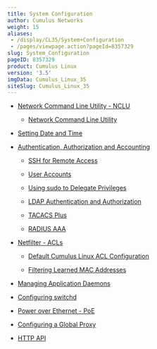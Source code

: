 ```yaml
---
title: System Configuration
author: Cumulus Networks
weight: 15
aliases:
 - /display/CL35/System+Configuration
 - /pages/viewpage.action?pageId=8357329
slug: System_Configuration
pageID: 8357329
product: Cumulus Linux
version: '3.5'
imgData: Cumulus_Linux_35
siteSlug: Cumulus_Linux_35
---
```

  - [Network Command Line Utility -
    NCLU](/Network_Command_Line_Utility_-_NCLU.html)
    
      - [Network Command Line
        Utility](/Network_Command_Line_Utility.html)

  - [Setting Date and Time](/Setting_Date_and_Time.html)

  - [Authentication, Authorization and
    Accounting](/Authentication,_Authorization_and_Accounting.html)
    
      - [SSH for Remote Access](/SSH_for_Remote_Access.html)
    
      - [User Accounts](/User_Accounts.html)
    
      - [Using sudo to Delegate
        Privileges](/Using_sudo_to_Delegate_Privileges.html)
    
      - [LDAP Authentication and
        Authorization](/LDAP_Authentication_and_Authorization.html)
    
      - [TACACS Plus](/TACACS_Plus.html)
    
      - [RADIUS AAA](/RADIUS_AAA.html)

  - [Netfilter - ACLs](/Netfilter_-_ACLs.html)
    
      - [Default Cumulus Linux ACL
        Configuration](/Default_Cumulus_Linux_ACL_Configuration.html)
    
      - [Filtering Learned MAC
        Addresses](/Filtering_Learned_MAC_Addresses.html)

  - [Managing Application Daemons](/Managing_Application_Daemons.html)

  - [Configuring switchd](/Configuring_switchd.html)

  - [Power over Ethernet - PoE](/Power_over_Ethernet_-_PoE.html)

  - [Configuring a Global Proxy](/Configuring_a_Global_Proxy.html)

  - [HTTP API](/HTTP_API.html)

<article id="html-search-results" class="ht-content" style="display: none;">

</article>

<footer id="ht-footer">

</footer>
